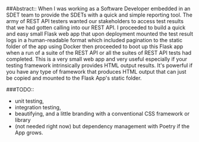 ##Abstract::
When I was working as a Software Developer embedded in an SDET team to provide the SDETs with a quick and simple reporting tool. The army of REST API testers wanted our stakeholders to access test results that we had gotten calling into our REST API. I proceeded to build a quick and easy small Flask web app that upon deployment mounted the test result logs in a human-readable format which included pagination to the static folder of the app using Docker then proceeded to boot up this Flask app when a run of a suite of the REST API or all the suites of REST API tests had completed.  This is a very small web app and very useful especially if your testing framework intrinsically provides HTML output results.  It's powerful if you have any type of framework that produces HTML output that can just be copied and mounted to the Flask App's static folder. 

###TODO:: 
  - unit testing,
  - integration testing,
  - beautifying, and a little branding with a conventional CSS framework or library
  - (not needed right now) but dependency management with Poetry if the App grows.  
